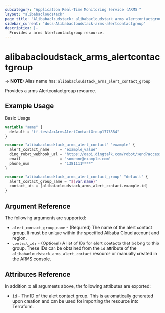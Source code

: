 ```yaml
---
subcategory: "Application Real-Time Monitoring Service (ARMS)"
layout: "alibabacloudstack"
page_title: "Alibabacloudstack: alibabacloudstack_arms_alertcontactgroup"
sidebar_current: "docs-Alibabacloudstack-arms-alertcontactgroup"
description: |- 
  Provides a arms Alertcontactgroup resource.
---
```


# alibabacloudstack_arms_alertcontactgroup
-> **NOTE:** Alias name has: `alibabacloudstack_arms_alert_contact_group`

Provides a arms Alertcontactgroup resource.

## Example Usage

Basic Usage

```terraform
variable "name" {
  default = "tf-testAccArmsAlertContactGroup1776884"
}

resource "alibabacloudstack_arms_alert_contact" "example" {
  alert_contact_name     = "example_value"
  ding_robot_webhook_url = "https://oapi.dingtalk.com/robot/send?access_token=91f2f6****"
  email                  = "someone@example.com"
  phone_num              = "1381111****"
}

resource "alibabacloudstack_arms_alert_contact_group" "default" {
  alert_contact_group_name = "${var.name}"
  contact_ids = [alibabacloudstack_arms_alert_contact.example.id]
}
```

## Argument Reference

The following arguments are supported:

* `alert_contact_group_name` - (Required) The name of the alert contact group. It must be unique within the specified Alibaba Cloud account and region.
* `contact_ids` - (Optional) A list of IDs for alert contacts that belong to this group. These IDs can be obtained from the `id` attribute of the `alibabacloudstack_arms_alert_contact` resource or manually created in the ARMS console.

## Attributes Reference

In addition to all arguments above, the following attributes are exported:

* `id` - The ID of the alert contact group. This is automatically generated upon creation and can be used for importing the resource into Terraform.